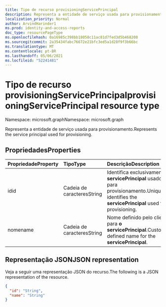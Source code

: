 ```yaml
---
title: Tipo de recurso provisioningServicePrincipal
description: Representa a entidade de serviço usada para provisionamento.
localization_priority: Normal
author: ArvindHarinder1
ms.prod: identity-and-access-reports
doc_type: resourcePageType
ms.openlocfilehash: 0a16985c398bb18058c11ac81d7fed3d5b468208
ms.sourcegitcommit: 2a35434fabc76672e21bfc3ed5a1d28f9f3b66bc
ms.translationtype: MT
ms.contentlocale: pt-BR
ms.lasthandoff: 05/06/2021
ms.locfileid: "52241481"
---
```

# <a name="provisioningserviceprincipal-resource-type"></a><span data-ttu-id="53848-103">Tipo de recurso provisioningServicePrincipal</span><span class="sxs-lookup"><span data-stu-id="53848-103">provisioningServicePrincipal resource type</span></span>

<span data-ttu-id="53848-104">Namespace: microsoft.graph</span><span class="sxs-lookup"><span data-stu-id="53848-104">Namespace: microsoft.graph</span></span>


<span data-ttu-id="53848-105">Representa a entidade de serviço usada para provisionamento.</span><span class="sxs-lookup"><span data-stu-id="53848-105">Represents the service principal used for provisioning.</span></span> 

## <a name="properties"></a><span data-ttu-id="53848-106">Propriedades</span><span class="sxs-lookup"><span data-stu-id="53848-106">Properties</span></span>

| <span data-ttu-id="53848-107">Propriedade</span><span class="sxs-lookup"><span data-stu-id="53848-107">Property</span></span>     | <span data-ttu-id="53848-108">Tipo</span><span class="sxs-lookup"><span data-stu-id="53848-108">Type</span></span>        | <span data-ttu-id="53848-109">Descrição</span><span class="sxs-lookup"><span data-stu-id="53848-109">Description</span></span> |
|:-------------|:------------|:------------|
|<span data-ttu-id="53848-110">id</span><span class="sxs-lookup"><span data-stu-id="53848-110">id</span></span>|<span data-ttu-id="53848-111">Cadeia de caracteres</span><span class="sxs-lookup"><span data-stu-id="53848-111">String</span></span>|<span data-ttu-id="53848-112">Identifica exclusivamente o **servicePrincipal** usado para provisionamento.</span><span class="sxs-lookup"><span data-stu-id="53848-112">Uniquely identifies the **servicePrincipal** used for provisioning.</span></span>|
|<span data-ttu-id="53848-113">nome</span><span class="sxs-lookup"><span data-stu-id="53848-113">name</span></span>|<span data-ttu-id="53848-114">Cadeia de caracteres</span><span class="sxs-lookup"><span data-stu-id="53848-114">String</span></span>| <span data-ttu-id="53848-115">Nome definido pelo cliente para **o servicePrincipal**.</span><span class="sxs-lookup"><span data-stu-id="53848-115">Customer-defined name for the **servicePrincipal**.</span></span>|

## <a name="json-representation"></a><span data-ttu-id="53848-116">Representação JSON</span><span class="sxs-lookup"><span data-stu-id="53848-116">JSON representation</span></span>

<span data-ttu-id="53848-117">Veja a seguir uma representação JSON do recurso.</span><span class="sxs-lookup"><span data-stu-id="53848-117">The following is a JSON representation of the resource.</span></span>

<!-- {
  "blockType": "resource",
  "optionalProperties": [

  ],
  "@odata.type": "microsoft.graph.provisioningServicePrincipal",
  "baseType": null
}-->

```json
{
  "id": "String",
  "name": "String"
}
```

<!-- uuid: 16cd6b66-4b1a-43a1-adaf-3a886856ed98
2019-02-04 14:57:30 UTC -->
<!-- {
  "type": "#page.annotation",
  "description": "provisioningServicePrincipal resource",
  "keywords": "",
  "section": "documentation",
  "tocPath": ""
}-->


